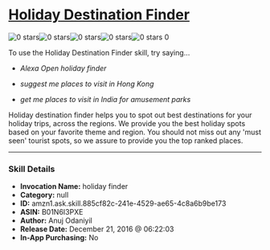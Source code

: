 # [Holiday Destination Finder](http://alexa.amazon.com/#skills/amzn1.ask.skill.885cf82c-241e-4529-ae65-4c8a6b9be173)
![0 stars](../../images/ic_star_border_black_18dp_1x.png)![0 stars](../../images/ic_star_border_black_18dp_1x.png)![0 stars](../../images/ic_star_border_black_18dp_1x.png)![0 stars](../../images/ic_star_border_black_18dp_1x.png)![0 stars](../../images/ic_star_border_black_18dp_1x.png) 0

To use the Holiday Destination Finder skill, try saying...

* *Alexa Open holiday finder*

* *suggest me places to visit in Hong Kong*

* *get me places to visit in India for amusement parks*

Holiday destination finder helps you to spot out best destinations for your holiday trips, across the regions. We provide you the best holiday spots based on your favorite theme and region. You should not miss out any 'must seen' tourist spots, so we assure to provide you the top ranked places.

***

### Skill Details

* **Invocation Name:** holiday finder
* **Category:** null
* **ID:** amzn1.ask.skill.885cf82c-241e-4529-ae65-4c8a6b9be173
* **ASIN:** B01N6I3PXE
* **Author:** Anuj Odaniyil
* **Release Date:** December 21, 2016 @ 06:22:03
* **In-App Purchasing:** No
